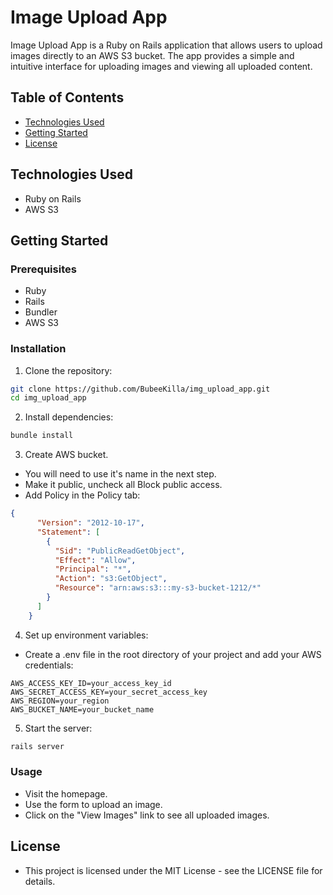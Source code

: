 # Image Upload App

Image Upload App is a Ruby on Rails application that allows users to upload images directly to an AWS S3 bucket. The app provides a simple and intuitive interface for uploading images and viewing all uploaded content.

## Table of Contents
- [Technologies Used](#technologies-used)
- [Getting Started](#getting-started)
- [License](#license)

## Technologies Used

- Ruby on Rails
- AWS S3

## Getting Started

### Prerequisites
- Ruby
- Rails
- Bundler
- AWS S3

### Installation
1. Clone the repository:

  ```bash
  git clone https://github.com/BubeeKilla/img_upload_app.git
  cd img_upload_app
  ```
2. Install dependencies:
  ```bash
  bundle install
  ```
3. Create AWS bucket.

  - You will need to use it's name in the next step.
  - Make it public, uncheck all Block public access.
  - Add Policy in the Policy tab:

  ```json
  {
        "Version": "2012-10-17",
        "Statement": [
          {
            "Sid": "PublicReadGetObject",
            "Effect": "Allow",
            "Principal": "*",
            "Action": "s3:GetObject",
            "Resource": "arn:aws:s3:::my-s3-bucket-1212/*"
          }
        ]
      }
  ```
      
4. Set up environment variables:

  - Create a .env file in the root directory of your project and add your AWS credentials:

  ```.env
  AWS_ACCESS_KEY_ID=your_access_key_id
  AWS_SECRET_ACCESS_KEY=your_secret_access_key
  AWS_REGION=your_region
  AWS_BUCKET_NAME=your_bucket_name
  ``` 
    
5. Start the server:
  ```bash
  rails server
  ```

### Usage

- Visit the homepage.
- Use the form to upload an image.
- Click on the "View Images" link to see all uploaded images.

## License

- This project is licensed under the MIT License - see the LICENSE file for details.
